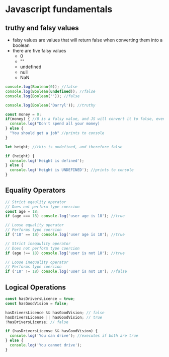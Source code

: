 # Javascript fundamentals

## truthy and falsy values

- falsy values are values that will return false when converting them into a boolean
- there are five falsy values
  - 0
  - ""
  - undefined
  - null
  - NaN

```js
console.log(Boolean(0)); //false
console.log(Boolean(undefined)); //false
console.log(Boolean('')); //false

console.log(Boolean('Darryl')); //truthy
```

```js
const money = 0;
if(money) { //0 is a falsy value, and JS will convert it to false, even though there is a money value
  console.log("Don't spend all your money)
} else {
  "You should get a job" //prints to console
}
```

```js
let height; //this is undefined, and therefore false

if (height) {
  console.log('Height is defined');
} else {
  console.log('Height is UNDEFINED'); //prints to console
}
```

## Equality Operators

```js
// Strict eqaulity operator
// Does not perform type coercion
const age = 18;
if (age === 18) console.log('user age is 18'); //true
```

```js
// Loose equality operator
// Performs type coercion
if ('18' == 18) console.log('user age is 18'); //true
```

```js
// Strict ineqaulity operator
// Does not perform type coercion
if (age !== 18) console.log('user is not 18'); //true
```

```js
// Loose inequality operator
// Performs type coercion
if ('18' != 18) console.log('user is not 18'); //false
```

## Logical Operations

```js
const hasDriversLicence = true;
const hasGoodVision = false;

hasDriversLicence && hasGoodVision; // false
hasDriversLicense || hasGoodVision; // true
!hasDriversLicense; // false
```

```js
if (hasDriversLicense && hasGoodVision) {
  console.log('You can drive'); //executes if both are true
} else {
  console.log('You cannot drive');
}
```
